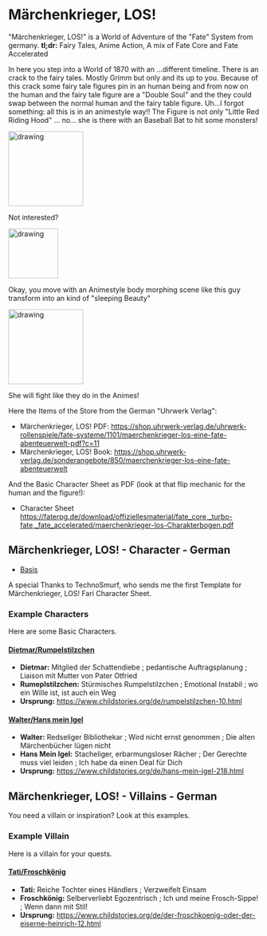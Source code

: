 # Märchenkrieger, LOS!

"Märchenkrieger, LOS!" is a World of Adventure of the "Fate" System from germany.
**tl;dr:** Fairy Tales, Anime Action, A mix of Fate Core and Fate Accelerated

In here you step into a World of 1870 with an ...different timeline.
There is an crack to the fairy tales. Mostly Grimm but only and its up to you.
Because of this crack some fairy tale figures pin in an human being and from now on the human and the fairy tale figure are a "Double Soul" and the they could swap between the normal human and the fairy table figure.
Uh...I forgot something: all this is in an animestyle way!! The Figure is not only "Little Red Riding Hood" ... no... she is there with an Baseball Bat to hit some monsters!

<img src="https://faterpg.de/wp-content/uploads/2019/02/rotk%C3%A4ppchen.jpg" alt="drawing" width="150"/>

Not interested?

<img src="https://faterpg.de/wp-content/uploads/2019/02/cheeb4.jpg" alt="drawing" width="100"/>

Okay, you move with an Animestyle body morphing scene like this guy transform into an kind of "sleeping Beauty"

<img src="https://faterpg.de/wp-content/uploads/2019/02/seite.jpg" alt="drawing" width="150"/>

She will fight like they do in the Animes!

Here the Items of the Store from the German "Uhrwerk Verlag":

- Märchenkrieger, LOS! PDF: <https://shop.uhrwerk-verlag.de/uhrwerk-rollenspiele/fate-systeme/1101/maerchenkrieger-los-eine-fate-abenteuerwelt-pdf?c=11>
- Märchenkrieger, LOS! Book: <https://shop.uhrwerk-verlag.de/sonderangebote/850/maerchenkrieger-los-eine-fate-abenteuerwelt>

And the Basic Character Sheet as PDF (look at that flip mechanic for the human and the figure!):

- Character Sheet <https://faterpg.de/download/offiziellesmaterial/fate_core,_turbo-fate,_fate_accelerated/maerchenkrieger-los-Charakterbogen.pdf>

## Märchenkrieger, LOS! - Character - German

- [Basis](/Characters/fari.Maerchenkrieger.Char.de-DE.Basis.json)

A special Thanks to TechnoSmurf, who sends me the first Template for Märchenkrieger, LOS! Fari Character Sheet.

### Example Characters

Here are some Basic Characters.

#### [Dietmar/Rumpelstilzchen](/Characters/fari.Maerchenkrieger.Char.de-DE.Dietmar_Rumpelstilzchen.json)

- **Dietmar:** Mitglied der Schattendiebe ; pedantische Auftragsplanung ; Liaison mit Mutter von Pater Otfried
- **Rumeplstilzchen:** Stürmisches Rumpelstilzchen ; Emotional Instabil ; wo ein Wille ist, ist auch ein Weg
- **Ursprung:** <https://www.childstories.org/de/rumpelstilzchen-10.html>

#### [Walter/Hans mein Igel](/Characters/fari.Maerchenkrieger.Char.de-DE.Walter_HansMeinIgel.json)

- **Walter:** Redseliger Bibliothekar ; Wird nicht ernst genommen ; Die alten Märchenbücher lügen nicht
- **Hans Mein Igel:** Stacheliger, erbarmungsloser Rächer ; Der Gerechte muss viel leiden ; Ich habe da einen Deal für Dich  
- **Ursprung:** <https://www.childstories.org/de/hans-mein-igel-218.html>

## Märchenkrieger, LOS! - Villains - German

You need a villain or inspiration? Look at this examples.

### Example Villain

Here is a villain for your quests.

#### [Tati/Froschkönig](/Villains/fari.Maerchenkrieger.Villain.de-DE.Tati_Froschkoenig.json)

- **Tati:** Reiche Tochter eines Händlers ; Verzweifelt Einsam
- **Froschkönig:** Selberverliebt Egozentrisch ; Ich und meine Frosch-Sippe! ; Wenn dann mit Stil!
- **Ursprung:** <https://www.childstories.org/de/der-froschkoenig-oder-der-eiserne-heinrich-12.html>

<!-- https://faterpg.de/weltenbandchallenge/maerchenkrieger-los/ -->
<!-- https://www.childstories.org/de/ -->

<!-- 
- **__:** 
- **__:**
- **Ursprung:** <https://www.childstories.org/de/hans-mein-igel-218.html> -->
  